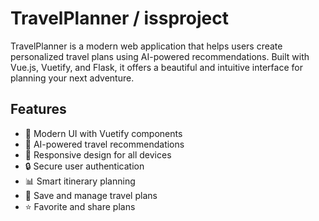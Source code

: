 # TravelPlanner / issproject

TravelPlanner is a modern web application that helps users create personalized travel plans using AI-powered recommendations. Built with Vue.js, Vuetify, and Flask, it offers a beautiful and intuitive interface for planning your next adventure.

## Features

- 🎨 Modern UI with Vuetify components
- 🧠 AI-powered travel recommendations
- 📱 Responsive design for all devices
- 🔒 Secure user authentication
- 📊 Smart itinerary planning
- 💾 Save and manage travel plans
- ⭐ Favorite and share plans

